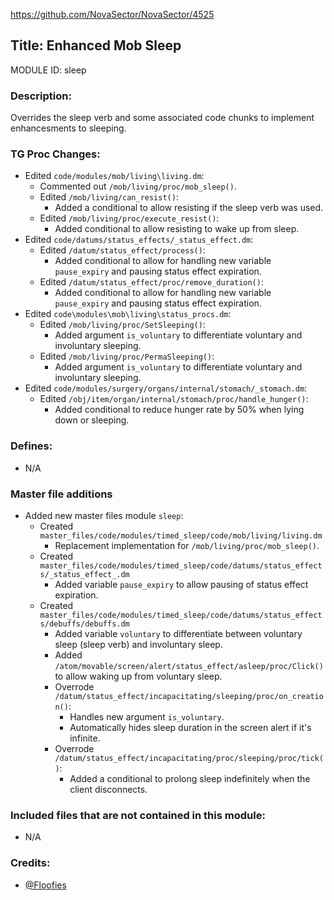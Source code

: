 https://github.com/NovaSector/NovaSector/4525

## Title: Enhanced Mob Sleep

MODULE ID: sleep

### Description:

Overrides the sleep verb and some associated code chunks to implement enhancesments to sleeping.

### TG Proc Changes:

- Edited `code/modules/mob/living\living.dm`:
  - Commented out `/mob/living/proc/mob_sleep()`.
  - Edited `/mob/living/can_resist()`:
    - Added a conditional to allow resisting if the sleep verb was used.
  - Edited `/mob/living/proc/execute_resist()`:
    - Added conditional to allow resisting to wake up from sleep.
- Edited `code/datums/status_effects/_status_effect.dm`:
  - Edited `/datum/status_effect/process()`:
    - Added conditional to allow for handling new variable `pause_expiry` and pausing status effect expiration.
  - Edited `/datum/status_effect/proc/remove_duration()`:
    - Added conditional to allow for handling new variable `pause_expiry` and pausing status effect expiration.
- Edited `code\modules\mob\living\status_procs.dm`:
  - Edited `/mob/living/proc/SetSleeping()`:
    - Added argument `is_voluntary` to differentiate voluntary and involuntary sleeping.
  - Edited `/mob/living/proc/PermaSleeping()`:
    - Added argument `is_voluntary` to differentiate voluntary and involuntary sleeping.
- Edited `code/modules/surgery/organs/internal/stomach/_stomach.dm`:
  - Edited `/obj/item/organ/internal/stomach/proc/handle_hunger()`:
    - Added conditional to reduce hunger rate by 50% when lying down or sleeping.

### Defines:

- N/A

### Master file additions

- Added new master files module `sleep`:
  - Created `master_files/code/modules/timed_sleep/code/mob/living/living.dm`
    - Replacement implementation for `/mob/living/proc/mob_sleep()`.
  - Created `master_files/code/modules/timed_sleep/code/datums/status_effects/_status_effect_.dm`
    - Added variable `pause_expiry` to allow pausing of status effect expiration.
  - Created `master_files/code/modules/timed_sleep/code/datums/status_effects/debuffs/debuffs.dm`
    - Added variable `voluntary` to differentiate between voluntary sleep (sleep verb) and involuntary sleep.
    - Added `/atom/movable/screen/alert/status_effect/asleep/proc/Click()` to allow waking up from voluntary sleep.
    - Overrode `/datum/status_effect/incapacitating/sleeping/proc/on_creation()`:
      - Handles new argument `is_voluntary`.
      - Automatically hides sleep duration in the screen alert if it's infinite.
    - Overrode `/datum/status_effect/incapacitating/proc/sleeping/proc/tick()`:
      - Added a conditional to prolong sleep indefinitely when the client disconnects.

### Included files that are not contained in this module:

- N/A

### Credits:
- [@Floofies](https://github.com/Floofies)
